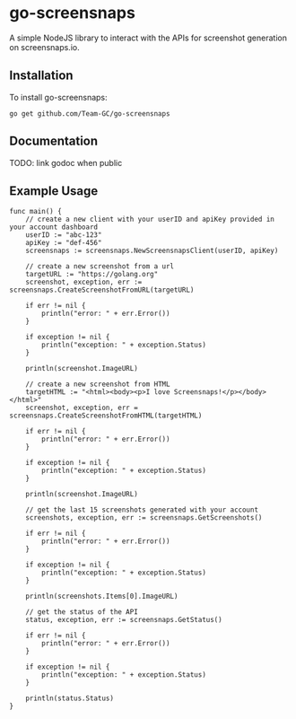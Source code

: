 # go-screensnaps

A simple NodeJS library to interact with the APIs for screenshot generation on screensnaps.io.

## Installation

To install go-screensnaps: 

`go get github.com/Team-GC/go-screensnaps`

## Documentation

TODO: link godoc when public

## Example Usage

```
func main() {
	// create a new client with your userID and apiKey provided in your account dashboard
	userID := "abc-123"
	apiKey := "def-456"
	screensnaps := screensnaps.NewScreensnapsClient(userID, apiKey)

	// create a new screenshot from a url
	targetURL := "https://golang.org"
	screenshot, exception, err := screensnaps.CreateScreenshotFromURL(targetURL)

	if err != nil {
		println("error: " + err.Error())
	}

	if exception != nil {
		println("exception: " + exception.Status)
	}

	println(screenshot.ImageURL)

	// create a new screenshot from HTML
	targetHTML := "<html><body><p>I love Screensnaps!</p></body></html>"
	screenshot, exception, err = screensnaps.CreateScreenshotFromHTML(targetHTML)

	if err != nil {
		println("error: " + err.Error())
	}

	if exception != nil {
		println("exception: " + exception.Status)
	}

	println(screenshot.ImageURL)

	// get the last 15 screenshots generated with your account
	screenshots, exception, err := screensnaps.GetScreenshots()

	if err != nil {
		println("error: " + err.Error())
	}

	if exception != nil {
		println("exception: " + exception.Status)
	}

	println(screenshots.Items[0].ImageURL)

	// get the status of the API
	status, exception, err := screensnaps.GetStatus()

	if err != nil {
		println("error: " + err.Error())
	}

	if exception != nil {
		println("exception: " + exception.Status)
	}

	println(status.Status)
}
```